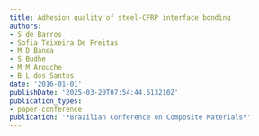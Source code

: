 ```yaml
---
title: Adhesion quality of steel-CFRP interface bonding
authors:
- S de Barros
- Sofia Teixeira De Freitas
- M D Banea
- S Budhe
- M M Arouche
- B L dos Santos
date: '2016-01-01'
publishDate: '2025-03-20T07:54:44.613210Z'
publication_types:
- paper-conference
publication: '*Brazilian Conference on Composite Materials*'
---
```

